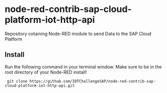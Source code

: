 # node-red-contrib-sap-cloud-platform-iot-http-api
Repository cotaining Node-RED module to send Data to the SAP Cloud Platform 

## Install
Run the following command in your terminal window. Make sure to be in the root directory of your Node-RED install!

``` git clone https://github.com/IOTChallengeSAP/node-red-contrib-sap-cloud-platform-iot-http-api.git```
